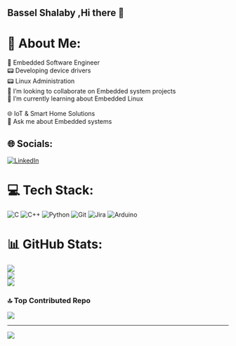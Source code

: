 ## Bassel Shalaby ,Hi there 👋 
# 💫 About Me:
🔭 Embedded Software Engineer<br>📟 Developing device drivers<br>📟 Linux Administration <br>👯 I’m looking to collaborate on Embedded system projects<br>🌱 I’m currently learning about Embedded Linux<br><br>🌐 IoT & Smart Home Solutions<br>💬 Ask me about Embedded systems


## 🌐 Socials:
[![LinkedIn](https://img.shields.io/badge/LinkedIn-%230077B5.svg?logo=linkedin&logoColor=white)](https://linkedin.com/in/https://www.linkedin.com/in/bassel-shalaby-23-1995bx/) 

# 💻 Tech Stack:
![C](https://img.shields.io/badge/c-%2300599C.svg?style=flat&logo=c&logoColor=white) ![C++](https://img.shields.io/badge/c++-%2300599C.svg?style=flat&logo=c%2B%2B&logoColor=white) ![Python](https://img.shields.io/badge/python-3670A0?style=flat&logo=python&logoColor=ffdd54) ![Git](https://img.shields.io/badge/git-%23F05033.svg?style=flat&logo=git&logoColor=white) ![Jira](https://img.shields.io/badge/jira-%230A0FFF.svg?style=flat&logo=jira&logoColor=white) ![Arduino](https://img.shields.io/badge/-Arduino-00979D?style=flat&logo=Arduino&logoColor=white)
# 📊 GitHub Stats:
![](https://github-readme-stats.vercel.app/api?username=BassilBx&theme=shadow_blue&hide_border=false&include_all_commits=true&count_private=true)<br/>
![](https://github-readme-streak-stats.herokuapp.com/?user=BassilBx&theme=shadow_blue&hide_border=false)<br/>
![](https://github-readme-stats.vercel.app/api/top-langs/?username=BassilBx&theme=shadow_blue&hide_border=false&include_all_commits=true&count_private=true&layout=compact)

### 🔝 Top Contributed Repo
![](https://github-contributor-stats.vercel.app/api?username=BassilBx&limit=5&theme=shadow_blue&combine_all_yearly_contributions=true)

---
[![](https://visitcount.itsvg.in/api?id=BassilBx&icon=5&color=4)](https://visitcount.itsvg.in)



